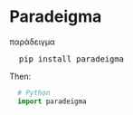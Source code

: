 # Paradeigma
παράδειγμα
<pre>
  pip install paradeigma
</pre>
Then:
```Python
  # Python
  import paradeigma
```
